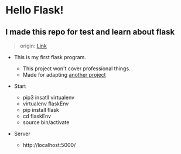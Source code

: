 # Hello Flask!

## I made this repo for test and learn about flask

> origin: [Link](https://code.tutsplus.com/ko/tutorials/an-introduction-to-pythons-flask-framework--net-28822) 

- This is my first flask program. 
	- This project won't cover professional things.
	-  Made for adapting [another project](https://github.com/openslide/openslide-python/blob/master/examples/deepzoom/deepzoom_server.py)

- Start  
	- pip3 insatll virtualenv
	- virtualenv flaskEnv
	- pip install flask
	- cd flaskEnv
	- source bin/activate

- Server
	- http://localhost:5000/

